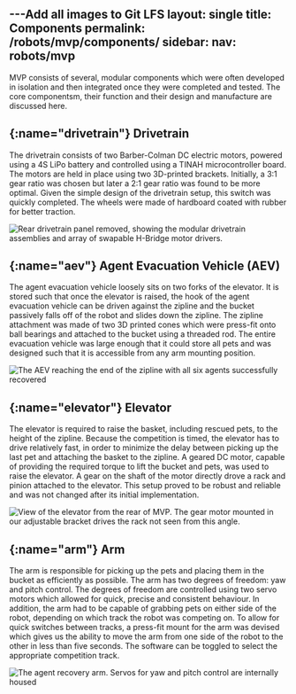 ---Add all images to Git LFS layout: single
title: Components
permalink: /robots/mvp/components/
sidebar:
  nav: robots/mvp
---

MVP consists of several, modular components which were often developed in isolation and then integrated once they were completed and tested. The core componentsm, their function and their design and manufacture are discussed here.

## [](){:name="drivetrain"} Drivetrain

The drivetrain consists of two Barber-Colman DC electric motors, powered using a 4S LiPo battery and controlled using a TINAH microcontroller board. The motors are held in place using two 3D-printed brackets. Initially, a 3:1 gear ratio was chosen but later a 2:1 gear ratio was found to be more optimal. Given the simple design of the drivetrain setup, this switch was quickly completed. The wheels were made of hardboard coated with rubber for better traction.

![Rear drivetrain panel removed, showing the modular drivetrain assemblies and array of swapable H-Bridge motor drivers.][drive train close]

## [](){:name="aev"} Agent Evacuation Vehicle (AEV)

The agent evacuation vehicle loosely sits on two forks of the elevator. It is stored such that once the elevator is raised, the hook of the agent evacuation vehicle can be driven against the zipline and the bucket passively falls off of the robot and slides down the zipline. The zipline attachment was made of two 3D printed cones which were press-fit onto ball bearings and attached to the bucket using a threaded rod. The entire evacuation vehicle was large enough that it could store all pets and was designed such that it is accessible from any arm mounting position.

![The AEV reaching the end of the zipline with all six agents successfully recovered][aev full]

## [](){:name="elevator"} Elevator

The elevator is required to raise the basket, including rescued pets, to the height of the zipline. Because the competition is timed, the elevator has to drive relatively fast, in order to minimize the delay between picking up the last pet and attaching the basket to the zipline. A geared DC motor, capable of providing the required torque to lift the bucket and pets, was used to raise the elevator. A gear on the shaft of the motor directly drove a rack and pinion attached to the elevator. This setup proved to be robust and reliable and was not changed after its initial implementation.

![View of the elevator from the rear of MVP. The gear motor mounted in our adjustable bracket drives the rack not seen from this angle.][elevator rear]

## [](){:name="arm"} Arm

The arm is responsible for picking up the pets and placing them in the bucket as efficiently as possible. The arm has two degrees of freedom: yaw and pitch control. The degrees of freedom are controlled using two servo motors which allowed for quick, precise and consistent behaviour. In addition, the arm had to be capable of grabbing pets on either side of the robot, depending on which track the robot was competing on. To allow for quick switches between tracks, a press-fit mount for the arm was devised which gives us the ability to move the arm from one side of the robot to the other in less than five seconds. The software can be toggled to select the appropriate competition track.

![The agent recovery arm. Servos for yaw and pitch control are internally housed][arm close up]

[arm close up]: /assets/images/robots/mvp/IMG_20170726_134244.jpg
[drive train close]: /assets/images/robots/mvp/DSC_0187.jpg
[aev full]: /assets/images/robots/mvp/IMG_20170808_224926.jpg
[elevator rear]: /assets/images/robots/mvp/DSC_0196.jpg
